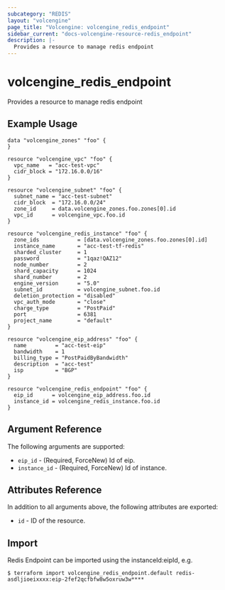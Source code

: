 ```yaml
---
subcategory: "REDIS"
layout: "volcengine"
page_title: "Volcengine: volcengine_redis_endpoint"
sidebar_current: "docs-volcengine-resource-redis_endpoint"
description: |-
  Provides a resource to manage redis endpoint
---
```

# volcengine_redis_endpoint
Provides a resource to manage redis endpoint
## Example Usage
```hcl
data "volcengine_zones" "foo" {
}

resource "volcengine_vpc" "foo" {
  vpc_name   = "acc-test-vpc"
  cidr_block = "172.16.0.0/16"
}

resource "volcengine_subnet" "foo" {
  subnet_name = "acc-test-subnet"
  cidr_block  = "172.16.0.0/24"
  zone_id     = data.volcengine_zones.foo.zones[0].id
  vpc_id      = volcengine_vpc.foo.id
}

resource "volcengine_redis_instance" "foo" {
  zone_ids            = [data.volcengine_zones.foo.zones[0].id]
  instance_name       = "acc-test-tf-redis"
  sharded_cluster     = 1
  password            = "1qaz!QAZ12"
  node_number         = 2
  shard_capacity      = 1024
  shard_number        = 2
  engine_version      = "5.0"
  subnet_id           = volcengine_subnet.foo.id
  deletion_protection = "disabled"
  vpc_auth_mode       = "close"
  charge_type         = "PostPaid"
  port                = 6381
  project_name        = "default"
}

resource "volcengine_eip_address" "foo" {
  name         = "acc-test-eip"
  bandwidth    = 1
  billing_type = "PostPaidByBandwidth"
  description  = "acc-test"
  isp          = "BGP"
}

resource "volcengine_redis_endpoint" "foo" {
  eip_id      = volcengine_eip_address.foo.id
  instance_id = volcengine_redis_instance.foo.id
}
```
## Argument Reference
The following arguments are supported:
* `eip_id` - (Required, ForceNew) Id of eip.
* `instance_id` - (Required, ForceNew) Id of instance.

## Attributes Reference
In addition to all arguments above, the following attributes are exported:
* `id` - ID of the resource.



## Import
Redis Endpoint can be imported using the instanceId:eipId, e.g.
```
$ terraform import volcengine_redis_endpoint.default redis-asdljioeixxxx:eip-2fef2qcfbfw8w5oxruw3w****
```


